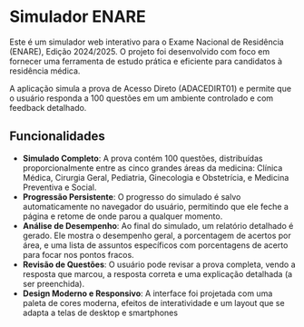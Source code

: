 # Simulador ENARE

Este é um simulador web interativo para o Exame Nacional de Residência (ENARE), Edição 2024/2025. O projeto foi desenvolvido com foco em fornecer uma ferramenta de estudo prática e eficiente para candidatos à residência médica.

A aplicação simula a prova de Acesso Direto (ADACEDIRT01) e permite que o usuário responda a 100 questões em um ambiente controlado e com feedback detalhado.

## Funcionalidades

* **Simulado Completo**: A prova contém 100 questões, distribuídas proporcionalmente entre as cinco grandes áreas da medicina: Clínica Médica, Cirurgia Geral, Pediatria, Ginecologia e Obstetrícia, e Medicina Preventiva e Social.
* **Progressão Persistente**: O progresso do simulado é salvo automaticamente no navegador do usuário, permitindo que ele feche a página e retome de onde parou a qualquer momento.
* **Análise de Desempenho**: Ao final do simulado, um relatório detalhado é gerado. Ele mostra o desempenho geral, a porcentagem de acertos por área, e uma lista de assuntos específicos com porcentagens de acerto para focar nos pontos fracos.
* **Revisão de Questões**: O usuário pode revisar a prova completa, vendo a resposta que marcou, a resposta correta e uma explicação detalhada (a ser preenchida).
* **Design Moderno e Responsivo**: A interface foi projetada com uma paleta de cores moderna, efeitos de interatividade e um layout que se adapta a telas de desktop e smartphones
